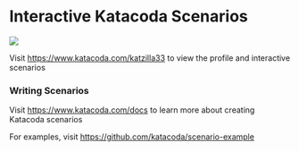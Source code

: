 # Interactive Katacoda Scenarios

[![](http://shields.katacoda.com/katacoda/katzilla33/count.svg)](https://www.katacoda.com/katzilla33 "Get your profile on Katacoda.com")

Visit https://www.katacoda.com/katzilla33 to view the profile and interactive scenarios

### Writing Scenarios
Visit https://www.katacoda.com/docs to learn more about creating Katacoda scenarios

For examples, visit https://github.com/katacoda/scenario-example
